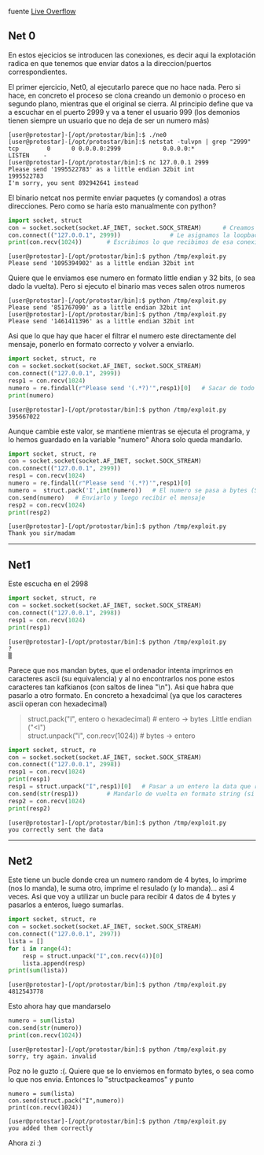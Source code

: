 
fuente [Live Overflow](https://www.youtube.com/c/LiveOverflow/videos)


## Net 0 

En estos ejecicios se introducen las conexiones, es decir aqui la explotación radica en que tenemos que enviar datos a la direccion/puertos 
correspondientes.

El primer ejercicio, Net0, al ejecutarlo parece que no hace nada. Pero si hace, en concreto el proceso se clona creando un demonio o proceso en segundo
plano, mientras que el original se cierra. Al principio define que va a escuchar en el puerto 2999 y va a tener el usuario 999 (los demonios tienen 
siempre un usuario que no deja de ser un numero más)

```console
[user@protostar]-[/opt/protostar/bin]:$ ./ne0
[user@protostar]-[/opt/protostar/bin]:$ netstat -tulvpn | grep "2999"
tcp        0      0 0.0.0.0:2999            0.0.0.0:*               LISTEN    -  
[user@protostar]-[/opt/protostar/bin]:$ nc 127.0.0.1 2999
Please send '1995522783' as a little endian 32bit int
1995522783
I'm sorry, you sent 892942641 instead
```
El binario netcat nos permite enviar paquetes (y comandos) a otras direcciones. Pero como se haría esto manualmente con python?


```python
import socket, struct
con = socket.socket(socket.AF_INET, socket.SOCK_STREAM)      # Creamos un socket llamado "con" de tipo ipv4
con.connect(("127.0.0.1", 2999))              # Le asignamos la loopback y el puerto 2999 (el del binario)
print(con.recv(1024))       # Escribimos lo que recibimos de esa conexion.
```
```console
[user@protostar]-[/opt/protostar/bin]:$ python /tmp/exploit.py 
Please send '1095394902' as a little endian 32bit int
```
Quiere que le enviamos ese numero en formato little endian y 32 bits, (o sea dado la vuelta). Pero si ejecuto el binario mas veces salen otros numeros
```console
[user@protostar]-[/opt/protostar/bin]:$ python /tmp/exploit.py 
Please send '851767090' as a little endian 32bit int
[user@protostar]-[/opt/protostar/bin]:$ python /tmp/exploit.py 
Please send '1461411396' as a little endian 32bit int
```
Asi que lo que hay que hacer el filtrar el numero este directamente del mensaje, ponerlo en formato correcto y volver a enviarlo.
```python
import socket, struct, re
con = socket.socket(socket.AF_INET, socket.SOCK_STREAM)
con.connect(("127.0.0.1", 2999))
resp1 = con.recv(1024)
numero = re.findall(r"Please send '(.*?)'",resp1)[0]   # Sacar de todo el mensaje el numero en concreto (metiendolo en la variable "numero")
print(numero)
```
```console
[user@protostar]-[/opt/protostar/bin]:$ python /tmp/exploit.py 
395667022
```
Aunque cambie este valor, se mantiene mientras se ejecuta el programa, y lo hemos guardado en la variable "numero"
Ahora solo queda mandarlo.
```python
import socket, struct, re
con = socket.socket(socket.AF_INET, socket.SOCK_STREAM)
con.connect(("127.0.0.1", 2999))
resp1 = con.recv(1024)
numero = re.findall(r"Please send '(.*?)'",resp1)[0]
numero =  struct.pack('I',int(numero))   # El numero se pasa a bytes (Si se pasa como str da error)
con.send(numero)   # Enviarlo y luego recibir el mensaje
resp2 = con.recv(1024)
print(resp2)
```
```console
[user@protostar]-[/opt/protostar/bin]:$ python /tmp/exploit.py 
Thank you sir/madam
```

---------------------------------------------------------------

## Net1

Este escucha en el 2998
```python
import socket, struct, re
con = socket.socket(socket.AF_INET, socket.SOCK_STREAM)
con.connect(("127.0.0.1", 2998))
resp1 = con.recv(1024)
print(resp1)
```
```console
[user@protostar]-[/opt/protostar/bin]:$ python /tmp/exploit.py 
?
▒
```
Parece que nos mandan bytes, que el ordenador intenta imprirnos en caracteres ascii (su equivalencia) y al no encontrarlos nos pone estos caracteres tan kafkianos (con saltos de linea "\n"). Asi que habra que pasarlo a otro formato. En concreto a hexadcimal (ya que los caracteres ascii operan con hexadecimal)

> struct.pack("I", entero o hexadecimal)   # entero -> bytes .Little endian ("<I")     
> struct.unpack("I", con.recv(1024)) # bytes -> entero  

```python
import socket, struct, re
con = socket.socket(socket.AF_INET, socket.SOCK_STREAM)
con.connect(("127.0.0.1", 2998))
resp1 = con.recv(1024)
print(resp1)
resp1 = struct.unpack("I",resp1)[0]   # Pasar a un entero la data que recibimos (y que sea legible)
con.send(str(resp1))        # Mandarlo de vuelta en formato string (si no da error)
resp2 = con.recv(1024)
print(resp2)
```
```console
[user@protostar]-[/opt/protostar/bin]:$ python /tmp/exploit.py 
you correctly sent the data
```
---------------------------------------------------------------

## Net2

Este tiene un bucle donde crea un numero random de 4 bytes, lo imprime (nos lo manda), le suma otro, imprime el resulado (y lo manda)... asi 4 veces.
Asi que voy a utilizar un bucle para recibir 4 datos de 4 bytes y pasarlos a enteros, luego sumarlas.
```python
import socket, struct, re
con = socket.socket(socket.AF_INET, socket.SOCK_STREAM)
con.connect(("127.0.0.1", 2997))
lista = []
for i in range(4):
    resp = struct.unpack("I",con.recv(4))[0]
    lista.append(resp)
print(sum(lista))
```
```console
[user@protostar]-[/opt/protostar/bin]:$ python /tmp/exploit.py 
4812543778
```
Esto ahora hay que mandarselo
```python
numero = sum(lista)
con.send(str(numero))      
print(con.recv(1024))
```
```console
[user@protostar]-[/opt/protostar/bin]:$ python /tmp/exploit.py 
sorry, try again. invalid
```
Poz no le guzto :(. Quiere que se lo enviemos en formato bytes, o sea como lo que nos envia. Entonces lo "structpackeamos" y punto
```console
numero = sum(lista)
con.send(struct.pack("I",numero))
print(con.recv(1024))
```
```console
[user@protostar]-[/opt/protostar/bin]:$ python /tmp/exploit.py 
you added them correctly
```
Ahora zi :)






